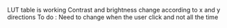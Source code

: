 LUT table is working
Contrast and brightness change according to x and y directions
To do :
Need to change when the user click and not all the time
